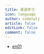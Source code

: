 ```yaml
---
title: 英语学习
icon: language
author: coderwlj
article: false
editLink: false
comment: false
---
```


<!-- more -->

- [en01](./en01.md)
